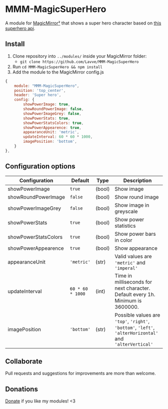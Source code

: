 # MMM-MagicSuperHero

A module for [MagicMirror²](https://github.com/MichMich/MagicMirror) that shows a super hero character based on [this superhero api](https://akabab.github.io/superhero-api/).

## Install

1. Clone repository into `../modules/` inside your MagicMirror folder:
   - `git clone https://github.com/Lavve/MMM-MagicSuperHero`
2. Run `cd MMM-MagicSuperHero && npm install`
3. Add the module to the MagicMirror config.js

```javascript
{
    module: "MMM-MagicSuperHero",
    position: 'top_center',
    header: 'Super hero',
    config: {
        showPowerImage: true,
        showRoundPowerImage: false,
        showPowerImageGrey: false,
        showPowerStats: true,
        showPowerStatsColors: true,
        showPowerAppearence: true,
        appearanceUnit: 'metric',
        updateInterval: 60 * 60 * 1000,
        imagePosition: 'bottom',
    }
},
```

## Configuration options

| Configuration        | Default          | Type   | Description                                                                                             |
| -------------------- | ---------------- | ------ | ------------------------------------------------------------------------------------------------------- |
| showPowerImage       | `true`           | (bool) | Show image                                                                                              |
| showRoundPowerImage  | `false`          | (bool) | Show round image                                                                                        |
| showPowerImageGrey   | `false`          | (bool) | Show image in greyscale                                                                                 |
| showPowerStats       | `true`           | (bool) | Show power statistics                                                                                   |
| showPowerStatsColors | `true`           | (bool) | Show power bars in color                                                                                |
| showPowerAppearence  | `true`           | (bool) | Show appearance                                                                                         |
| appearanceUnit       | `'metric'`       | (str)  | Valid values are `'metric'` and `'imperal'`                                                             |
| updateInterval       | `60 * 60 * 1000` | (int)  | Time in milliseconds for next character. Default every 1h. Minimum is 3600000.                          |
| imagePosition        | `'bottom'`       | (str)  | Possible values are `'top'`, `'right'`, `'bottom'`, `'left'`, `'alterHorizontal'` and `'alterVertical'` |

## Collaborate

Pull requests and suggestions for improvements are more than welcome.

## Donations

[Donate](https://www.paypal.com/cgi-bin/webscr?cmd=_donations&business=SM9XRXUPPJM84&item_name=%40lavve+MagicMiror+Modules&currency_code=SEK) if you like my modules! <3
